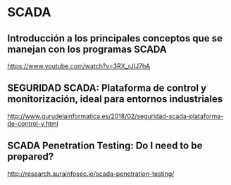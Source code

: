 # SCADA

## Introducción a los principales conceptos que se manejan con los programas SCADA
https://www.youtube.com/watch?v=3RX_rJIJ7hA

## SEGURIDAD SCADA: Plataforma de control y monitorización, ideal para entornos industriales
http://www.gurudelainformatica.es/2018/02/seguridad-scada-plataforma-de-control-y.html

## SCADA Penetration Testing: Do I need to be prepared?
http://research.aurainfosec.io/scada-penetration-testing/
